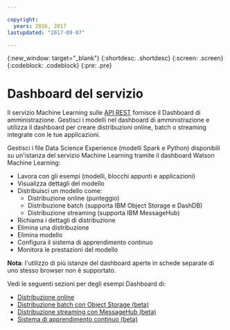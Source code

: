 ```yaml
---

copyright:
  years: 2016, 2017
lastupdated: "2017-09-07"

---
```


{:new_window: target="_blank"}
{:shortdesc: .shortdesc}
{:screen: .screen}
{:codeblock: .codeblock}
{:pre: .pre}

# Dashboard del servizio


Il servizio Machine Learning sulle [API REST](https://watson-ml-api.mybluemix.net/) fornisce il Dashboard di amministrazione.
Gestisci i modelli
nel dashboard di amministrazione e utilizza il dashboard per creare distribuzioni online, batch o streaming
integrate con le tue applicazioni.

Gestisci i file Data Science Experience (modelli Spark e Python)
disponibili su un'istanza del servizio Machine Learning
tramite il dashboard Watson Machine Learning:

*  Lavora con gli esempi (modelli, blocchi appunti e applicazioni)
*  Visualizza dettagli del modello
*  Distribuisci un modello come:
   *  Distribuzione online (punteggio)
   *  Distribuzione batch (supporta IBM Object Storage e DashDB)
   *  Distribuzione streaming (supporta IBM MessageHub)
*  Richiama i dettagli di distribuzione
*  Elimina una distribuzione
*  Elimina modello
*  Configura il sistema di apprendimento continuo
*  Monitora le prestazioni del modello

**Nota**: l'utilizzo di più istanze del dashboard aperte in schede separate di uno stesso browser non è supportato.

Vedi le seguenti sezioni per degli esempi Dashboard di:

*  [Distribuzione online](pm_service_ui_spark_online.html)
*  [Distribuzione batch con Object Storage (beta)](pm_service_ui_spark_batch.html)
*  [Distribuzione streaming con MessageHub (beta)](pm_service_ui_spark_streaming.html)
*  [Sistema di apprendimento continuo (beta)](pm_service_ui_spark_learning_system.html)
